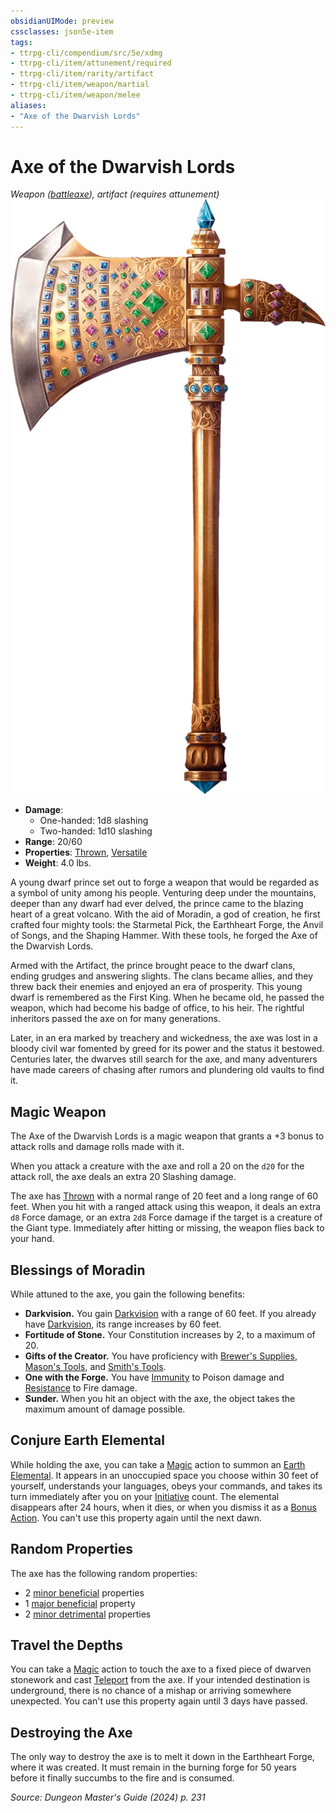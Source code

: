 ```yaml
---
obsidianUIMode: preview
cssclasses: json5e-item
tags:
- ttrpg-cli/compendium/src/5e/xdmg
- ttrpg-cli/item/attunement/required
- ttrpg-cli/item/rarity/artifact
- ttrpg-cli/item/weapon/martial
- ttrpg-cli/item/weapon/melee
aliases: 
- "Axe of the Dwarvish Lords"
---
```

# Axe of the Dwarvish Lords
*Weapon ([battleaxe](Інструменти%20ДМ/CLI/items/battleaxe-xphb.md)), artifact (requires attunement)*  
![](Інструменти%20ДМ/CLI/items/img/axe-of-the-dwarvish-lords.webp#right)

- **Damage**:
  - One-handed: 1d8 slashing
  - Two-handed: 1d10 slashing
- **Range**: 20/60
- **Properties**: [Thrown](Інструменти%20ДМ/CLI/rules/item-properties.md#Thrown), [Versatile](Інструменти%20ДМ/CLI/rules/item-properties.md#Versatile)
- **Weight**: 4.0 lbs.

A young dwarf prince set out to forge a weapon that would be regarded as a symbol of unity among his people. Venturing deep under the mountains, deeper than any dwarf had ever delved, the prince came to the blazing heart of a great volcano. With the aid of Moradin, a god of creation, he first crafted four mighty tools: the Starmetal Pick, the Earthheart Forge, the Anvil of Songs, and the Shaping Hammer. With these tools, he forged the Axe of the Dwarvish Lords.

Armed with the Artifact, the prince brought peace to the dwarf clans, ending grudges and answering slights. The clans became allies, and they threw back their enemies and enjoyed an era of prosperity. This young dwarf is remembered as the First King. When he became old, he passed the weapon, which had become his badge of office, to his heir. The rightful inheritors passed the axe on for many generations.

Later, in an era marked by treachery and wickedness, the axe was lost in a bloody civil war fomented by greed for its power and the status it bestowed. Centuries later, the dwarves still search for the axe, and many adventurers have made careers of chasing after rumors and plundering old vaults to find it.

## Magic Weapon

The Axe of the Dwarvish Lords is a magic weapon that grants a +3 bonus to attack rolls and damage rolls made with it.

When you attack a creature with the axe and roll a 20 on the `d20` for the attack roll, the axe deals an extra 20 Slashing damage.

The axe has [Thrown](Інструменти%20ДМ/CLI/rules/item-properties.md#Thrown) with a normal range of 20 feet and a long range of 60 feet. When you hit with a ranged attack using this weapon, it deals an extra `d8` Force damage, or an extra `2d8` Force damage if the target is a creature of the Giant type. Immediately after hitting or missing, the weapon flies back to your hand.

## Blessings of Moradin

While attuned to the axe, you gain the following benefits:

- **Darkvision.** You gain [Darkvision](Інструменти%20ДМ/CLI/rules/senses.md#Darkvision) with a range of 60 feet. If you already have [Darkvision](Інструменти%20ДМ/CLI/rules/senses.md#Darkvision), its range increases by 60 feet.  
- **Fortitude of Stone.** Your Constitution increases by 2, to a maximum of 20.  
- **Gifts of the Creator.** You have proficiency with [Brewer's Supplies](Інструменти%20ДМ/CLI/items/brewers-supplies-xphb.md), [Mason's Tools](Інструменти%20ДМ/CLI/items/masons-tools-xphb.md), and [Smith's Tools](Інструменти%20ДМ/CLI/items/smiths-tools-xphb.md).  
- **One with the Forge.** You have [Immunity](Інструменти%20ДМ/CLI/rules/variant-rules/immunity-xphb.md) to Poison damage and [Resistance](Інструменти%20ДМ/CLI/rules/variant-rules/resistance-xphb.md) to Fire damage.  
- **Sunder.** When you hit an object with the axe, the object takes the maximum amount of damage possible.  

## Conjure Earth Elemental

While holding the axe, you can take a [Magic](Інструменти%20ДМ/CLI/rules/actions.md#Magic) action to summon an [Earth Elemental](Інструменти%20ДМ/CLI/bestiary/elemental/earth-elemental-xmm.md). It appears in an unoccupied space you choose within 30 feet of yourself, understands your languages, obeys your commands, and takes its turn immediately after you on your [Initiative](Інструменти%20ДМ/CLI/rules/variant-rules/initiative-xphb.md) count. The elemental disappears after 24 hours, when it dies, or when you dismiss it as a [Bonus Action](Інструменти%20ДМ/CLI/rules/variant-rules/bonus-action-xphb.md). You can't use this property again until the next dawn.

## Random Properties

The axe has the following random properties:

- 2 [minor beneficial](Інструменти%20ДМ/CLI/tables/artifact-properties-minor-beneficial-properties-xdmg.md) properties  
- 1 [major beneficial](Інструменти%20ДМ/CLI/tables/artifact-properties-major-beneficial-properties-xdmg.md) property  
- 2 [minor detrimental](Інструменти%20ДМ/CLI/tables/artifact-properties-minor-detrimental-properties-xdmg.md) properties  

## Travel the Depths

You can take a [Magic](Інструменти%20ДМ/CLI/rules/actions.md#Magic) action to touch the axe to a fixed piece of dwarven stonework and cast [Teleport](Інструменти%20ДМ/CLI/spells/teleport-xphb.md) from the axe. If your intended destination is underground, there is no chance of a mishap or arriving somewhere unexpected. You can't use this property again until 3 days have passed.

## Destroying the Axe

The only way to destroy the axe is to melt it down in the Earthheart Forge, where it was created. It must remain in the burning forge for 50 years before it finally succumbs to the fire and is consumed.

*Source: Dungeon Master's Guide (2024) p. 231*